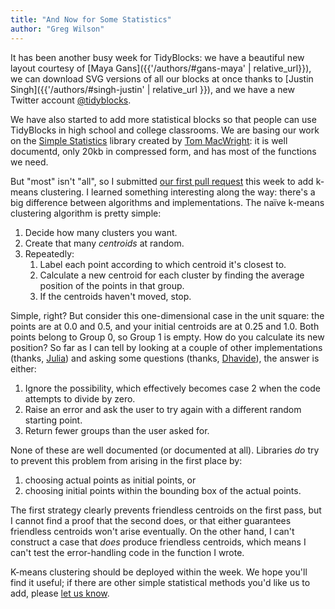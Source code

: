 ```yaml
---
title: "And Now for Some Statistics"
author: "Greg Wilson"
---
```


It has been another busy week for TidyBlocks:
we have a beautiful new layout courtesy of [Maya Gans]({{'/authors/#gans-maya' | relative_url}}),
we can download SVG versions of all our blocks at once thanks to [Justin Singh]({{'/authors/#singh-justin' | relative_url }}),
and we have a new Twitter account [@tidyblocks](https://twitter.com/tidyblocks).

We have also started to add more statistical blocks
so that people can use TidyBlocks in high school and college classrooms.
We are basing our work on the [Simple Statistics](https://simplestatistics.org/) library
created by [Tom MacWright](https://macwright.com/):
it is well documentd,
only 20kb in compressed form,
and has most of the functions we need.

But "most" isn't "all",
so I submitted [our first pull request](https://github.com/simple-statistics/simple-statistics/pull/482) this week
to add k-means clustering.
I learned something interesting along the way:
there's a big difference between algorithms and implementations.
The naïve k-means clustering algorithm is pretty simple:

1.  Decide how many clusters you want.
2.  Create that many *centroids* at random.
3.  Repeatedly:
    1.  Label each point according to which centroid it's closest to.
    2.  Calculate a new centroid for each cluster by finding the average position of the points in that group.
    3.  If the centroids haven't moved, stop.

Simple, right?
But consider this one-dimensional case in the unit square:
the points are at 0.0 and 0.5,
and your initial centroids are at 0.25 and 1.0.
Both points belong to Group 0,
so Group 1 is empty.
How do you calculate its new position?
So far as I can tell by looking at a couple of other implementations (thanks, [Julia](https://juliasilge.com/))
and asking some questions (thanks, [Dhavide](https://dhavide.github.io/index.html)),
the answer is either:

1.  Ignore the possibility, which effectively becomes case 2 when the code attempts to divide by zero.
2.  Raise an error and ask the user to try again with a different random starting point.
3.  Return fewer groups than the user asked for.

None of these are well documented (or documented at all).
Libraries *do* try to prevent this problem from arising in the first place by:

1.  choosing actual points as initial points, or
1.  choosing initial points within the bounding box of the actual points.

The first strategy clearly prevents friendless centroids on the first pass,
but I cannot find a proof that the second does,
or that either guarantees friendless centroids won't arise eventually.
On the other hand,
I can't construct a case that *does* produce friendless centroids,
which means I can't test the error-handling code in the function I wrote.

K-means clustering should be deployed within the week.
We hope you'll find it useful;
if there are other simple statistical methods you'd like us to add,
please [let us know](mailto:{{site.email}}).
